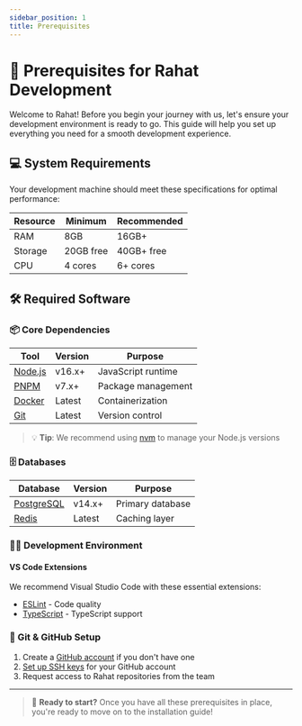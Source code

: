 ```yaml
---
sidebar_position: 1
title: Prerequisites
---
```


# 🚀 Prerequisites for Rahat Development

Welcome to Rahat! Before you begin your journey with us, let's ensure your development environment is ready to go. This guide will help you set up everything you need for a smooth development experience.

## 💻 System Requirements

Your development machine should meet these specifications for optimal performance:

| Resource | Minimum | Recommended |
|----------|---------|-------------|
| RAM | 8GB | 16GB+ |
| Storage | 20GB free | 40GB+ free |
| CPU | 4 cores | 6+ cores |

## 🛠️ Required Software

### 📦 Core Dependencies

| Tool | Version | Purpose |
|------|---------|----------|
| [Node.js](https://nodejs.org/) | v16.x+ | JavaScript runtime |
| [PNPM](https://pnpm.io/) | v7.x+ | Package management |
| [Docker](https://www.docker.com/) | Latest | Containerization |
| [Git](https://git-scm.com/) | Latest | Version control |

> 💡 **Tip**: We recommend using [nvm](https://github.com/nvm-sh/nvm) to manage your Node.js versions

### 🗄️ Databases

| Database | Version | Purpose |
|----------|---------|----------|
| [PostgreSQL](https://www.postgresql.org/) | v14.x+ | Primary database |
| [Redis](https://redis.io/) | Latest | Caching layer |

### 👨‍💻 Development Environment

#### VS Code Extensions
We recommend Visual Studio Code with these essential extensions:
- [ESLint](https://marketplace.visualstudio.com/items?itemName=dbaeumer.vscode-eslint) - Code quality
- [TypeScript](https://marketplace.visualstudio.com/items?itemName=ms-vscode.vscode-typescript-next) - TypeScript support


### 🔑 Git & GitHub Setup

1. Create a [GitHub account](https://github.com/signup) if you don't have one
2. [Set up SSH keys](https://docs.github.com/en/authentication/connecting-to-github-with-ssh/generating-a-new-ssh-key-and-adding-it-to-the-ssh-agent) for your GitHub account
3. Request access to Rahat repositories from the team

---

> 🎉 **Ready to start?** Once you have all these prerequisites in place, you're ready to move on to the installation guide!


